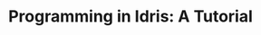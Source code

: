 ---
title: ! 'Programming in Idris: A Tutorial'
url: http://eb.host.cs.st-andrews.ac.uk/writings/idris-tutorial.pdf
authors:
- The Idris Community
type: article
tags:
- dependent types
- Idris
doHaskell-type: extended example
dohaskell-year: 2014
---